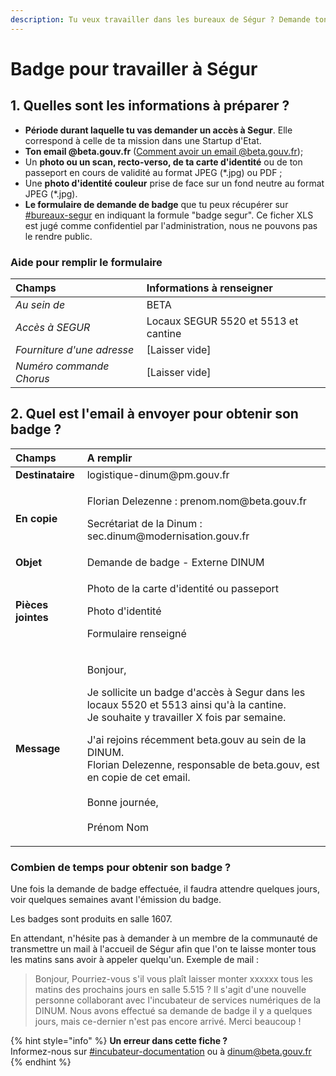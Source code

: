 ```yaml
---
description: Tu veux travailler dans les bureaux de Ségur ? Demande ton badge !
---
```


# Badge pour travailler à Ségur

## 1. Quelles sont les informations à préparer ?

* **Période durant laquelle tu vas demander un accès à Segur**. Elle correspond à celle de ta mission dans une Startup d'Etat.
* **Ton email @beta.gouv.fr** \([Comment avoir un email @beta.gouv.fr](../../../travailler-a-beta-gouv/jutilise-les-outils-de-la-communaute/emails.md)\);
* Un **photo ou un scan, recto-verso, de ta carte d'identité** ou de ton passeport en cours de validité au format JPEG \(\*.jpg\) ou PDF ;
* Une **photo d'identité couleur** prise de face sur un fond neutre au format JPEG \(\*.jpg\).
* **Le formulaire de demande de badge** que tu peux récupérer sur [\#bureaux-segur](https://mattermost.incubateur.net/betagouv/channels/bureaux-segur) en indiquant la formule "badge segur". Ce ficher XLS est jugé comme confidentiel par l'administration, nous ne pouvons pas le rendre public.

### Aide pour remplir le formulaire

| Champs | Informations à renseigner |
| :--- | :--- |
| _Au sein de_  | BETA |
| _Accès à SEGUR_ | Locaux SEGUR 5520 et 5513 et cantine |
| _Fourniture d'une adresse_ | \[Laisser vide\] |
| _Numéro commande Chorus_ | \[Laisser vide\] |

## 2. Quel est l'email à envoyer pour obtenir son badge ?

<table>
  <thead>
    <tr>
      <th style="text-align:left">Champs</th>
      <th style="text-align:left">A remplir</th>
    </tr>
  </thead>
  <tbody>
    <tr>
      <td style="text-align:left"><b>Destinataire</b>
      </td>
      <td style="text-align:left">logistique-dinum@pm.gouv.fr</td>
    </tr>
    <tr>
      <td style="text-align:left"><b>En copie</b>
      </td>
      <td style="text-align:left">
        <p>Florian Delezenne : prenom.nom@beta.gouv.fr</p>
        <p>Secr&#xE9;tariat de la Dinum : sec.dinum@modernisation.gouv.fr</p>
      </td>
    </tr>
    <tr>
      <td style="text-align:left"><b>Objet </b>
      </td>
      <td style="text-align:left">Demande de badge - Externe DINUM</td>
    </tr>
    <tr>
      <td style="text-align:left"><b>Pi&#xE8;ces jointes</b>
      </td>
      <td style="text-align:left">
        <p>Photo de la carte d&apos;identit&#xE9; ou passeport</p>
        <p>Photo d&apos;identit&#xE9;</p>
        <p>Formulaire renseign&#xE9;</p>
      </td>
    </tr>
    <tr>
      <td style="text-align:left"><b>Message</b>
      </td>
      <td style="text-align:left">
        <p>Bonjour,</p>
        <p></p>
        <p>Je sollicite un badge d&apos;acc&#xE8;s &#xE0; Segur dans les locaux 5520
          et 5513 ainsi qu&apos;&#xE0; la cantine.
          <br />Je souhaite y travailler X fois par semaine.</p>
        <p>J&apos;ai rejoins r&#xE9;cemment beta.gouv au sein de la DINUM.
          <br />Florian Delezenne, responsable de beta.gouv, est en copie de cet email.
          <br
          />
          <br />Bonne journ&#xE9;e,
          <br />
          <br />Pr&#xE9;nom Nom</p>
      </td>
    </tr>
  </tbody>
</table>

### Combien de temps pour obtenir son badge ?

Une fois la demande de badge effectuée, il faudra attendre quelques jours, voir quelques semaines avant l'émission du badge. 

Les badges sont produits en salle 1607. 

En attendant, n'hésite pas à demander à un membre de la communauté de transmettre un mail à l'accueil de Ségur afin que l'on te laisse monter tous les matins sans avoir à appeler quelqu'un. Exemple de mail :

> Bonjour, Pourriez-vous s'il vous plaît laisser monter xxxxxx tous les matins des prochains jours en salle 5.515 ? Il s'agit d'une nouvelle personne collaborant avec l'incubateur de services numériques de la DINUM. Nous avons effectué sa demande de badge il y a quelques jours, mais ce-dernier n'est pas encore arrivé. Merci beaucoup !

{% hint style="info" %}
**Un erreur dans cette fiche ?**  
Informez-nous sur [\#incubateur-documentation](https://mattermost.incubateur.net/betagouv/channels/incubateur-documentation) ou à dinum@beta.gouv.fr
{% endhint %}

